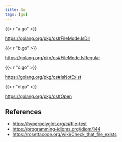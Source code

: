 ```yaml
---
title: Go
tags: [go]
---
```


{{< r "a.go" >}}

<https://golang.org/pkg/os#FileMode.IsDir>

{{< r "b.go" >}}

<https://golang.org/pkg/os#FileMode.IsRegular>

{{< r "c.go" >}}

<https://golang.org/pkg/os#IsNotExist>

{{< r "d.go" >}}

<https://golang.org/pkg/os#Open>

## References

- <https://hyperpolyglot.org/c#file-test>
- <https://programming-idioms.org/idiom/144>
- <https://rosettacode.org/wiki/Check_that_file_exists>
